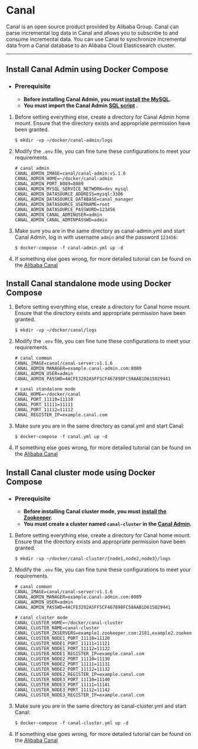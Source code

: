 # Canal

Canal is an open source product provided by Alibaba Group. Canal can parse incremental log data in Canal and allows you
to subscribe to and consume incremental data. You can use Canal to synchronize incremental data from a Canal database to
an Alibaba Cloud Elasticsearch cluster.

---

## Install Canal Admin using Docker Compose

- ### Prerequisite
    - **Before installing Canal Admin, you must [install the MySQL](../mysql).**
    - **You must import the Canal
      Admin [SQL script](https://github.com/alibaba/canal/blob/master/admin/admin-web/src/main/resources/canal_manager.sql)
      .**

1. Before setting everything else, create a directory for Canal Admin home mount. Ensure that the directory exists and
   appropriate permission have been granted.

   ```shell
   $ mkdir -vp ~/docker/canal-admin/logs
   ```

2. Modify the `.env` file, you can fine tune these configurations to meet your requirements.

   ```properties
   # canal admin
   CANAL_ADMIN_IMAGE=canal/canal-admin:v1.1.6
   CANAL_ADMIN_HOME=~/docker/canal-admin
   CANAL_ADMIN_PORT_8089=8089
   CANAL_ADMIN_MYSQL_SERVICE_NETWORK=dev_mysql
   CANAL_ADMIN_DATASOURCE_ADDRESS=mysql:3306
   CANAL_ADMIN_DATASOURCE_DATABASE=canal_manager
   CANAL_ADMIN_DATASOURCE_USERNAME=root
   CANAL_ADMIN_DATASOURCE_PASSWORD=123456
   CANAL_ADMIN_CANAL_ADMINUSER=admin
   CANAL_ADMIN_CANAL_ADMINPASSWD=admin
   ```

3. Make sure you are in the same directory as canal-admin.yml and start Canal Admin, log in with username `admin` and
   the password `123456`:

   ```shell
   $ docker-compose -f canal-admin.yml up -d
   ```

4. If something else goes wrong, for more detailed tutorial can be found on
   the [Alibaba Canal](https://github.com/alibaba/canal)

## Install Canal standalone mode using Docker Compose

1. Before setting everything else, create a directory for Canal home mount. Ensure that the directory exists and
   appropriate permission have been granted.

   ```shell
   $ mkdir -vp ~/docker/canal/logs
   ```

3. Modify the `.env` file, you can fine tune these configurations to meet your requirements.

   ```properties
   # canal common
   CANAL_IMAGE=canal/canal-server:v1.1.6
   CANAL_ADMIN_MANAGER=example.canal-admin.com:8089
   CANAL_ADMIN_USER=admin
   CANAL_ADMIN_PASSWD=4ACFE3202A5FF5CF467898FC58AAB1D615029441
   
   # canal standalone mode
   CANAL_HOME=~/docker/canal
   CANAL_PORT_11110=11110
   CANAL_PORT_11111=11111
   CANAL_PORT_11112=11112
   CANAL_REGISTER_IP=example.canal.com
   ```

4. Make sure you are in the same directory as canal.yml and start Canal:

   ```shell
   $ docker-compose -f canal.yml up -d
   ```

5. If something else goes wrong, for more detailed tutorial can be found on
   the [Alibaba Canal](https://github.com/alibaba/canal)

## Install Canal cluster mode using Docker Compose

- ### Prerequisite
    - **Before installing Canal cluster mode, you must [install the Zookeeper](../zookeeper).**
    - **You must create a cluster named `canal-cluster` in the [Canal Admin](#install-canal-admin-using-docker-compose).**

1. Before setting everything else, create a directory for Canal home mount. Ensure that the directory exists and
   appropriate permission have been granted.

   ```shell
   $ mkdir -vp ~/docker/canal-cluster/{node1,node2,node3}/logs
   ```

2. Modify the `.env` file, you can fine tune these configurations to meet your requirements.

   ```properties
   # canal common
   CANAL_IMAGE=canal/canal-server:v1.1.6
   CANAL_ADMIN_MANAGER=example.canal-admin.com:8089
   CANAL_ADMIN_USER=admin
   CANAL_ADMIN_PASSWD=4ACFE3202A5FF5CF467898FC58AAB1D615029441
   
   # canal cluster mode
   CANAL_CLUSTER_HOME=~/docker/canal-cluster
   CANAL_CLUSTER_NAME=canal-cluster
   CANAL_CLUSTER_ZKSERVERS=example1.zookeeper.com:2181,example2.zookeeper.com:2181,example3.zookeeper.com:2181
   CANAL_CLUSTER_NODE1_PORT_11110=11120
   CANAL_CLUSTER_NODE1_PORT_11111=11121
   CANAL_CLUSTER_NODE1_PORT_11112=11122
   CANAL_CLUSTER_NODE1_REGISTER_IP=example.canal.com
   CANAL_CLUSTER_NODE2_PORT_11110=11130
   CANAL_CLUSTER_NODE2_PORT_11111=11131
   CANAL_CLUSTER_NODE2_PORT_11112=11132
   CANAL_CLUSTER_NODE2_REGISTER_IP=example.canal.com
   CANAL_CLUSTER_NODE3_PORT_11110=11140
   CANAL_CLUSTER_NODE3_PORT_11111=11141
   CANAL_CLUSTER_NODE3_PORT_11112=11142
   CANAL_CLUSTER_NODE3_REGISTER_IP=example.canal.com
   ```

3. Make sure you are in the same directory as canal-cluster.yml and start Canal:

   ```shell
   $ docker-compose -f canal-cluster.yml up -d
   ```

4. If something else goes wrong, for more detailed tutorial can be found on
   the [Alibaba Canal](https://hub.docker.com/r/bitnami/canal)